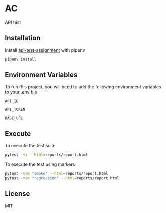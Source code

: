 
# AC

API test 

## Installation

Install [api-test-assignment](https://github.com/saikiranshet/api-test-assignment) with pipenv

```bash
pipenv install
```
    
## Environment Variables

To run this project, you will need to add the following environment variables to your .env file

`API_ID`

`API_TOKEN`

`BASE_URL`


## Execute

To execute the test suite

```bash
pytest -vs --html=reports/report.html
```
To execute the test using markers

```bash
pytest -vsm "smoke" --html=reports/report.html
pytest -vsm "regression" --html=reports/report.html
```

## License

[MIT](https://choosealicense.com/licenses/mit/)


